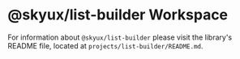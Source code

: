 # @skyux/list-builder Workspace

For information about `@skyux/list-builder` please visit the library's README file, located at `projects/list-builder/README.md`.
